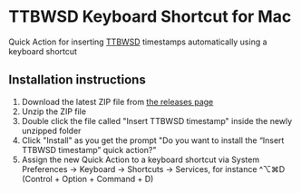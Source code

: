 # TTBWSD Keyboard Shortcut for Mac

Quick Action for inserting [TTBWSD](https://ttbwsd.com/) timestamps automatically using a keyboard shortcut

## Installation instructions

1. Download the latest ZIP file from [the releases page](https://github.com/neam/ttbwsd-keyboard-shortcut-mac/releases)
2. Unzip the ZIP file
3. Double click the file called "Insert TTBWSD timestamp" inside the newly unzipped folder
4. Click "Install" as you get the prompt "Do you want to install the “Insert TTBWSD timestamp” quick action?"
5. Assign the new Quick Action to a keyboard shortcut via System Preferences -> Keyboard -> Shortcuts -> Services, for instance ^⌥⌘D (Control + Option + Command + D)
